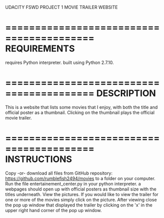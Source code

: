 UDACITY FSWD
PROJECT 1
MOVIE TRAILER WEBSITE

=========================================
REQUIREMENTS
=========================================
requires Python interpreter. built using Python 2.7.10.

=========================================
DESCRIPTION
=========================================
This is a website that lists some movies that I enjoy, with both the title and official poster as a thumbnail. Clicking on the thumbnail plays the official movie trailer.

=========================================
INSTRUCTIONS
=========================================
Copy -or- download all files from GitHub repository: https://github.com/rumblefish2494/movies
to a folder on your computer. Run the file entertainement_center.py in your python interpreter.
a webpages should open up with official posters as thumbnail size with the titles underneath. View the pictures. If you would like to view the trailer for one or more of the movies simply click on the picture. After viewing close the pop up window that displayed the trailer by clicking on the 'x' in the upper right hand corner of the pop up window.